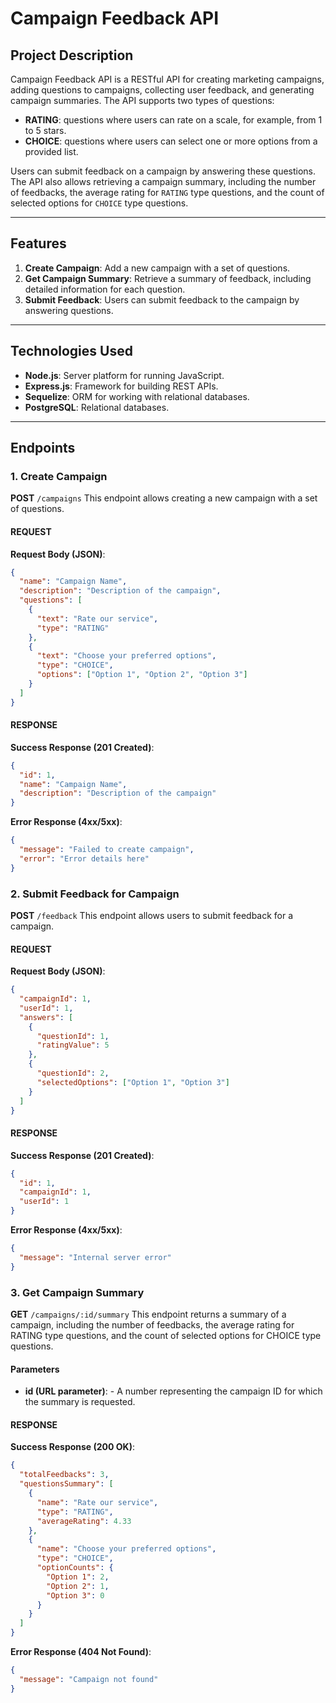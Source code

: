 # Campaign Feedback API

## Project Description

Campaign Feedback API is a RESTful API for creating marketing campaigns, adding questions to campaigns, collecting user feedback, and generating campaign summaries. The API supports two types of questions:

- **RATING**: questions where users can rate on a scale, for example, from 1 to 5 stars.
- **CHOICE**: questions where users can select one or more options from a provided list.

Users can submit feedback on a campaign by answering these questions. The API also allows retrieving a campaign summary, including the number of feedbacks, the average rating for `RATING` type questions, and the count of selected options for `CHOICE` type questions.

---

## Features

1. **Create Campaign**: Add a new campaign with a set of questions.
2. **Get Campaign Summary**: Retrieve a summary of feedback, including detailed information for each question.
3. **Submit Feedback**: Users can submit feedback to the campaign by answering questions.

---

## Technologies Used

- **Node.js**: Server platform for running JavaScript.
- **Express.js**: Framework for building REST APIs.
- **Sequelize**: ORM for working with relational databases.
- **PostgreSQL**: Relational databases.

---

## Endpoints

### 1. Create Campaign

**POST** `/campaigns`
This endpoint allows creating a new campaign with a set of questions.

#### REQUEST
**Request Body (JSON)**:

```json
{
  "name": "Campaign Name",
  "description": "Description of the campaign",
  "questions": [
    {
      "text": "Rate our service",
      "type": "RATING"
    },
    {
      "text": "Choose your preferred options",
      "type": "CHOICE",
      "options": ["Option 1", "Option 2", "Option 3"]
    }
  ]
}
```
#### RESPONSE
**Success Response (201 Created)**:
```json
{
  "id": 1,
  "name": "Campaign Name",
  "description": "Description of the campaign"
}
```
**Error Response (4xx/5xx)**:
```json
{
  "message": "Failed to create campaign",
  "error": "Error details here"
}
```

### 2. Submit Feedback for Campaign

**POST** `/feedback`
This endpoint allows users to submit feedback for a campaign.

#### REQUEST
**Request Body (JSON)**:

```json
{
  "campaignId": 1,
  "userId": 1,
  "answers": [
    {
      "questionId": 1,
      "ratingValue": 5
    },
    {
      "questionId": 2,
      "selectedOptions": ["Option 1", "Option 3"]
    }
  ]
}
```
#### RESPONSE
**Success Response (201 Created)**:
```json
{
  "id": 1,
  "campaignId": 1,
  "userId": 1
}
```
**Error Response (4xx/5xx)**:
```json
{
  "message": "Internal server error"
}
```

### 3. Get Campaign Summary

**GET** `/campaigns/:id/summary`
This endpoint returns a summary of a campaign, including the number of feedbacks, the average rating for RATING type questions, and the count of selected options for CHOICE type questions.

#### Parameters

- **id (URL parameter)**: - A number representing the campaign ID for which the summary is requested.

#### RESPONSE
**Success Response (200 OK)**:
```json
{
  "totalFeedbacks": 3,
  "questionsSummary": [
    {
      "name": "Rate our service",
      "type": "RATING",
      "averageRating": 4.33
    },
    {
      "name": "Choose your preferred options",
      "type": "CHOICE",
      "optionCounts": {
        "Option 1": 2,
        "Option 2": 1,
        "Option 3": 0
      }
    }
  ]
}
```
**Error Response (404 Not Found)**:
```json
{
  "message": "Campaign not found"
}
```

